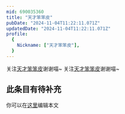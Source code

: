 ```yaml
---
mid: 690035360
title: "天才笨笨皮"
pubDate: "2024-11-04T11:22:11.071Z"
updatedDate: "2024-11-04T11:22:11.071Z"
profile:
  {
    Nickname: ["天才笨笨皮"],
  }
---
```


关注[天才笨笨皮](https://space.bilibili.com/690035360)谢谢喵~ 关注[天才笨笨皮](https://space.bilibili.com/690035360)谢谢喵~

## 此条目有待补充
你可以在[这里](https://github.com/Yuhanawa/VTuber.ICU/edit/master/src/content/v/天才笨笨皮/index.md)编辑本文
